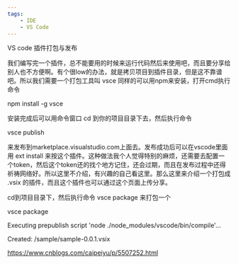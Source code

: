```yaml
---
tags:
    - IDE
    - VS Code
---
```


VS code 插件打包与发布

我们编写完一个插件，总不能要用的时候来运行代码然后来使用吧，而且要分享给别人也不方便啊。有个很low的办法，就是拷贝项目到插件目录，但是这不靠谱吧。所以我们需要一个打包工具叫 vsce 同样的可以用npm来安装，打开cmd执行命令

npm install -g vsce

安装完成后可以用命令窗口 cd 到你的项目目录下去，然后执行命令

vsce publish

来发布到marketplace.visualstudio.com上面去。发布成功后可以在vscode里面用 ext install 来按这个插件。这种做法我个人觉得特别的麻烦，还需要去配置一个token，然后这个token还的找个地方记住，还会过期，而且在发布过程中还得祈祷网络好。所以这里不介绍，有兴趣的自己看这里。那么这里来介绍一个打包成 .vsix 的插件，而且这个插件也可以通过这个页面上传分享。

cd到项目目录下，然后执行命令 vsce package 来打包一个

vsce package

Executing prepublish script 'node ./node_modules/vscode/bin/compile'...

Created: /sample/sample-0.0.1.vsix





https://www.cnblogs.com/caipeiyu/p/5507252.html

